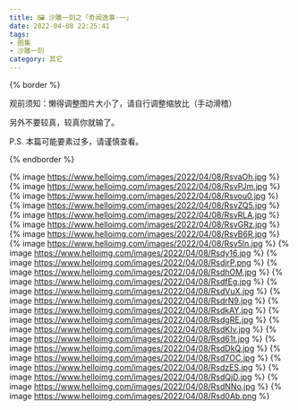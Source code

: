 ```yaml
---
title: 🖼️ 沙雕一刻之「奇闻逸事·一」
date: 2022-04-08 22:25:41
tags: 
- 图集
- 沙雕一刻
category: 其它
---
```


{% border %}

观前须知：懒得调整图片大小了，请自行调整缩放比（手动滑稽）

另外不要较真，较真你就输了。

P.S. 本篇可能要素过多，请谨慎查看。

{% endborder %}

{% image https://www.helloimg.com/images/2022/04/08/RsvaOh.jpg %}
{% image https://www.helloimg.com/images/2022/04/08/RsvPJm.jpg %}
{% image https://www.helloimg.com/images/2022/04/08/Rsvou0.jpg %}
{% image https://www.helloimg.com/images/2022/04/08/RsvZQ5.jpg %}
{% image https://www.helloimg.com/images/2022/04/08/RsvRLA.jpg %}
{% image https://www.helloimg.com/images/2022/04/08/RsvGRz.jpg %}
{% image https://www.helloimg.com/images/2022/04/08/RsvB6R.jpg %}
{% image https://www.helloimg.com/images/2022/04/08/Rsv5ln.jpg %}
{% image https://www.helloimg.com/images/2022/04/08/Rsdy16.jpg %}
{% image https://www.helloimg.com/images/2022/04/08/RsdjrP.png %}
{% image https://www.helloimg.com/images/2022/04/08/RsdhOM.jpg %}
{% image https://www.helloimg.com/images/2022/04/08/RsdfEg.jpg %}
{% image https://www.helloimg.com/images/2022/04/08/RsdVuX.jpg %}
{% image https://www.helloimg.com/images/2022/04/08/RsdrN9.jpg %}
{% image https://www.helloimg.com/images/2022/04/08/RsdkAY.jpg %}
{% image https://www.helloimg.com/images/2022/04/08/RsdgRE.jpg %}
{% image https://www.helloimg.com/images/2022/04/08/RsdKIv.jpg %}
{% image https://www.helloimg.com/images/2022/04/08/Rsd61t.jpg %}
{% image https://www.helloimg.com/images/2022/04/08/RsdDkQ.jpg %}
{% image https://www.helloimg.com/images/2022/04/08/Rsd7OC.jpg %}
{% image https://www.helloimg.com/images/2022/04/08/RsdzES.jpg %}
{% image https://www.helloimg.com/images/2022/04/08/RsdQjD.jpg %}
{% image https://www.helloimg.com/images/2022/04/08/RsdNNo.jpg %}
{% image https://www.helloimg.com/images/2022/04/08/Rsd0Ab.png %}

